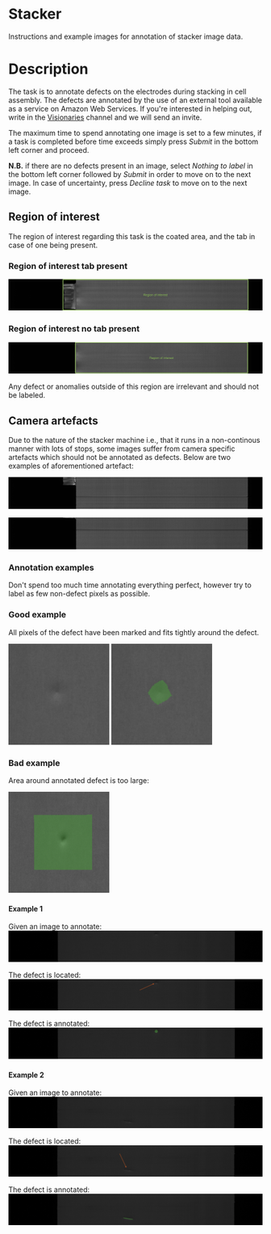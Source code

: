 # Stacker
Instructions and example images for annotation of stacker image data.

# Description

The task is to annotate defects on the electrodes during stacking in cell assembly. The defects are annotated by the use of an external tool available as a service on Amazon Web Services. If you're interested in helping out, write in the [Visionaries](https://teams.microsoft.com/l/channel/19%3a54040a5daa1e4eb5be816ec23b7a8554%40thread.tacv2/Visionaries?groupId=3f4158ce-6529-42cb-808f-992432bd4031&tenantId=706c5db9-5278-483b-b622-70084f823a12) channel and we will send an invite.

The maximum time to spend annotating one image is set to a few minutes, if a task is completed before time exceeds simply press _Submit_ in the bottom left corner and proceed.

__N.B.__ if there are no defects present in an image, select _Nothing to label_ in the bottom left corner followed by _Submit_ in order to move on to the next image. In case of uncertainty, press _Decline task_ to move on to the next image.

## Region of interest

The region of interest regarding this task is the coated area, and the tab in case of one being present.

### Region of interest tab present
![Region of interest](../images/stacker/Roi-tab.png)

### Region of interest no tab present
![Region of interest](../images/stacker/Roi-notab.png)

Any defect or anomalies outside of this region are irrelevant and should not be labeled.

## Camera artefacts

Due to the nature of the stacker machine i.e., that it runs in a non-continous manner with lots of stops, some images suffer from camera specific artefacts which should not be annotated as defects. Below are two examples of aforementioned artefact:

![Artefact1](../images/stacker/artefact1.jpg)

![Artefact2](../images/stacker/artefact2.jpg)


### Annotation examples

Don't spend too much time annotating everything perfect, however try to label as few non-defect pixels as possible.

### Good example

All pixels of the defect have been marked and fits tightly around the defect.

<img src='../images/presser/anomaly-unannotated.png' width="200" height="200" /> <img src='../images/presser/anomaly-annotated.png' width="200" height="200" />

### Bad example

Area around annotated defect is too large:

<img src='../images/presser/bad-bbox/anomaly-bad-annotation.png' width="200" height="200" />

#### Example 1

Given an image to annotate:
![Example image](../images/stacker/unlabeled1.png)

The defect is located:
![Example image defect arrow](../images/stacker/unlabeled1-arrow.png)

The defect is annotated:
![Example image defect arrow](../images/stacker/labeled1.png)

#### Example 2

Given an image to annotate:
![Example image](../images/stacker/unlabeled2.png)

The defect is located:
![Example image defect arrow](../images/stacker/unlabeled2-arrow.png)

The defect is annotated:
![Example image defect arrow](../images/stacker/labeled2.png)
